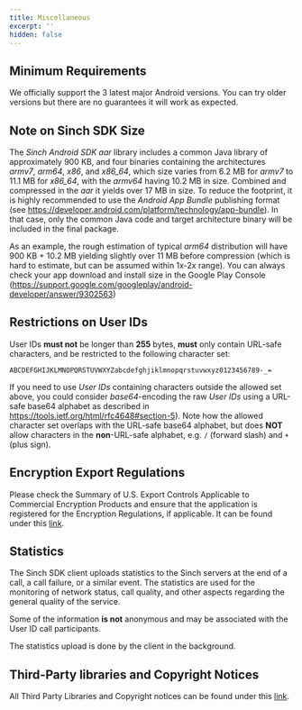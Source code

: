 ```yaml
---
title: Miscellaneous
excerpt: ''
hidden: false
---
```


## Minimum Requirements

We officially support the 3 latest major Android versions. You can try older versions but there are no guarantees it will work as expected.

## Note on Sinch SDK Size

The _Sinch Android SDK aar_ library includes a common Java library of approximately 900 KB, and four binaries containing the architectures _armv7_, _arm64_, _x86_, and *x86_64*, which size varies from 6.2 MB for _armv7_ to 11.1 MB for *x86_64*, with the _armv64_ having 10.2 MB in size. Combined and compressed in the _aar_ it yields over 17 MB in size. To reduce the footprint, it is highly recommended to use the _Android App Bundle_ publishing format (see <https://developer.android.com/platform/technology/app-bundle>). In that case, only the common Java code and target architecture binary will be included in the final package.

As an example, the rough estimation of typical _arm64_ distribution will have 900 KB + 10.2 MB yielding slightly over 11 MB before compression (which is hard to estimate, but can be assumed within 1x-2x range).
You can always check your app download and install size in the Google Play Console (<https://support.google.com/googleplay/android-developer/answer/9302563>)

## Restrictions on User IDs

User IDs **must not** be longer than **255** bytes, **must** only contain URL-safe characters, and be restricted to the following character set:

```text
ABCDEFGHIJKLMNOPQRSTUVWXYZabcdefghjiklmnopqrstuvwxyz0123456789-_=
```

If you need to use _User IDs_ containing characters outside the allowed set above, you could consider _base64_-encoding the raw _User IDs_ using a URL-safe base64 alphabet as described in <https://tools.ietf.org/html/rfc4648#section-5>). Note how the allowed character set overlaps with the URL-safe base64 alphabet, but does __NOT__ allow characters in the __non__-URL-safe alphabet, e.g. `/` (forward slash) and `+` (plus sign).

## Encryption Export Regulations

Please check the Summary of U.S. Export Controls Applicable to Commercial Encryption Products and ensure that the application is registered for the Encryption Regulations, if applicable. It can be found under this [link](https://www.bis.doc.gov/index.php/policy-guidance/encryption).

## Statistics

The Sinch SDK client uploads statistics to the Sinch servers at the end of a call, a call failure, or a similar event. The statistics are used for the monitoring of network status, call quality, and other aspects regarding the general quality of the service.

Some of the information **is not** anonymous and may be associated with the User ID call participants.

The statistics upload is done by the client in the background.

## Third-Party libraries and Copyright Notices

All Third Party Libraries and Copyright notices can be found under this [link](http://www.sinch.com/legal/third-party-licenses/).
